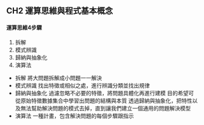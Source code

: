 ## CH2 運算思維與程式基本概念
#### 運算思維4步驟
1. 拆解
2. 模式辨識
3. 歸納與抽象化
4. 演算法
- 拆解
  將大問題拆解成小問題一一解決
- 模式辨識
  找出特徵或相似之處，進行辨識分類並找出規律
- 歸納與抽象化
  過濾忽略不必要的特徵，將問題具體化再進行建模
  目的希望可從原始特徵數據集合中學習出問題的結構與本質
  透過歸納與抽象化，把特性以及無法幫助解決問題的模式去掉，直到讓我們建立一個通用的問題解決模型
- 演算法
  一種計畫，包含解決問題的每個步驟跟指示
